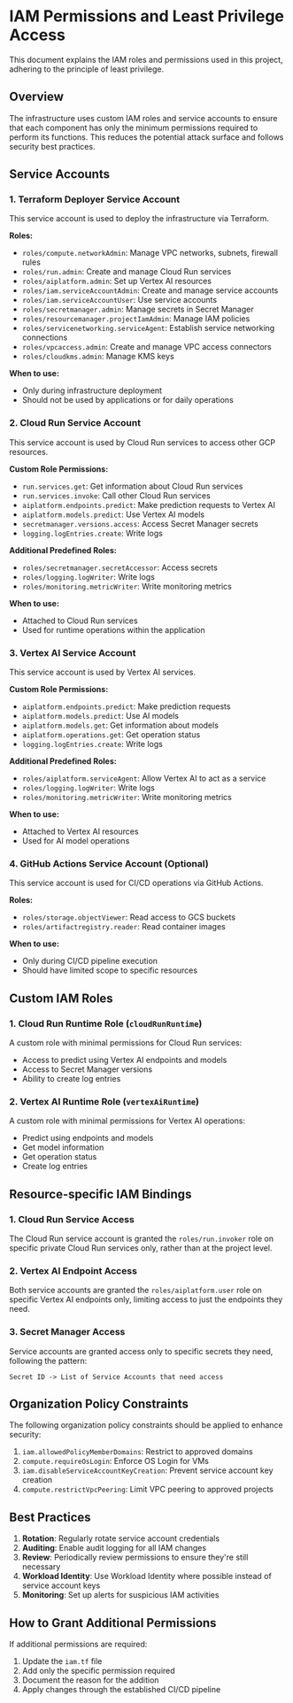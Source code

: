 # IAM Permissions and Least Privilege Access

This document explains the IAM roles and permissions used in this project, adhering to the principle of least privilege.

## Overview

The infrastructure uses custom IAM roles and service accounts to ensure that each component has only the minimum permissions required to perform its functions. This reduces the potential attack surface and follows security best practices.

## Service Accounts

### 1. Terraform Deployer Service Account

This service account is used to deploy the infrastructure via Terraform.

**Roles:**
- `roles/compute.networkAdmin`: Manage VPC networks, subnets, firewall rules
- `roles/run.admin`: Create and manage Cloud Run services
- `roles/aiplatform.admin`: Set up Vertex AI resources
- `roles/iam.serviceAccountAdmin`: Create and manage service accounts
- `roles/iam.serviceAccountUser`: Use service accounts
- `roles/secretmanager.admin`: Manage secrets in Secret Manager
- `roles/resourcemanager.projectIamAdmin`: Manage IAM policies
- `roles/servicenetworking.serviceAgent`: Establish service networking connections
- `roles/vpcaccess.admin`: Create and manage VPC access connectors
- `roles/cloudkms.admin`: Manage KMS keys

**When to use:**
- Only during infrastructure deployment
- Should not be used by applications or for daily operations

### 2. Cloud Run Service Account

This service account is used by Cloud Run services to access other GCP resources.

**Custom Role Permissions:**
- `run.services.get`: Get information about Cloud Run services
- `run.services.invoke`: Call other Cloud Run services
- `aiplatform.endpoints.predict`: Make prediction requests to Vertex AI
- `aiplatform.models.predict`: Use Vertex AI models
- `secretmanager.versions.access`: Access Secret Manager secrets
- `logging.logEntries.create`: Write logs

**Additional Predefined Roles:**
- `roles/secretmanager.secretAccessor`: Access secrets
- `roles/logging.logWriter`: Write logs
- `roles/monitoring.metricWriter`: Write monitoring metrics

**When to use:**
- Attached to Cloud Run services
- Used for runtime operations within the application

### 3. Vertex AI Service Account

This service account is used by Vertex AI services.

**Custom Role Permissions:**
- `aiplatform.endpoints.predict`: Make prediction requests
- `aiplatform.models.predict`: Use AI models
- `aiplatform.models.get`: Get information about models
- `aiplatform.operations.get`: Get operation status
- `logging.logEntries.create`: Write logs

**Additional Predefined Roles:**
- `roles/aiplatform.serviceAgent`: Allow Vertex AI to act as a service
- `roles/logging.logWriter`: Write logs
- `roles/monitoring.metricWriter`: Write monitoring metrics

**When to use:**
- Attached to Vertex AI resources
- Used for AI model operations

### 4. GitHub Actions Service Account (Optional)

This service account is used for CI/CD operations via GitHub Actions.

**Roles:**
- `roles/storage.objectViewer`: Read access to GCS buckets
- `roles/artifactregistry.reader`: Read container images

**When to use:**
- Only during CI/CD pipeline execution
- Should have limited scope to specific resources

## Custom IAM Roles

### 1. Cloud Run Runtime Role (`cloudRunRuntime`)

A custom role with minimal permissions for Cloud Run services:
- Access to predict using Vertex AI endpoints and models
- Access to Secret Manager versions
- Ability to create log entries

### 2. Vertex AI Runtime Role (`vertexAiRuntime`)

A custom role with minimal permissions for Vertex AI operations:
- Predict using endpoints and models
- Get model information
- Get operation status
- Create log entries

## Resource-specific IAM Bindings

### 1. Cloud Run Service Access

The Cloud Run service account is granted the `roles/run.invoker` role on specific private Cloud Run services only, rather than at the project level.

### 2. Vertex AI Endpoint Access

Both service accounts are granted the `roles/aiplatform.user` role on specific Vertex AI endpoints only, limiting access to just the endpoints they need.

### 3. Secret Manager Access

Service accounts are granted access only to specific secrets they need, following the pattern:
```
Secret ID -> List of Service Accounts that need access
```

## Organization Policy Constraints

The following organization policy constraints should be applied to enhance security:

1. `iam.allowedPolicyMemberDomains`: Restrict to approved domains
2. `compute.requireOsLogin`: Enforce OS Login for VMs
3. `iam.disableServiceAccountKeyCreation`: Prevent service account key creation
4. `compute.restrictVpcPeering`: Limit VPC peering to approved projects

## Best Practices

1. **Rotation**: Regularly rotate service account credentials
2. **Auditing**: Enable audit logging for all IAM changes
3. **Review**: Periodically review permissions to ensure they're still necessary
4. **Workload Identity**: Use Workload Identity where possible instead of service account keys
5. **Monitoring**: Set up alerts for suspicious IAM activities

## How to Grant Additional Permissions

If additional permissions are required:

1. Update the `iam.tf` file
2. Add only the specific permission required
3. Document the reason for the addition
4. Apply changes through the established CI/CD pipeline
